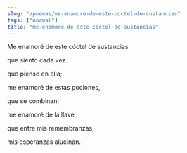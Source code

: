 ```yaml
---
slug: "/poemas/me-enamore-de-este-coctel-de-sustancias"
tags: ["normal"]
title: "me-enamoré-de-este-cóctel-de-sustancias"
---
```

Me enamoré de este cóctel de sustancias

que siento cada vez

que pienso en ella;

me enamoré de estas pociones,

que se combinan;

me enamoré de la llave,

que entre mis remembranzas,

mis esperanzas alucinan.